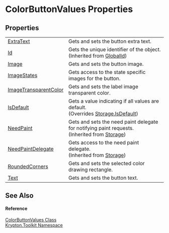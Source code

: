 # ColorButtonValues Properties




## Properties
<table>
<tr>
<td><a href="87a6793f-467c-3d5d-83a1-86c0a5a4c09e.md">ExtraText</a></td>
<td>Gets and sets the button extra text.</td></tr>
<tr>
<td><a href="71a6846f-bfb6-fb58-b361-6b43ae0583a8.md">Id</a></td>
<td>Gets the unique identifier of the object.<br />(Inherited from <a href="9ef2ca3a-e03e-8927-105a-2f9a6fbdf849.md">GlobalId</a>)</td></tr>
<tr>
<td><a href="f9773100-404a-ab11-320b-272c31f97c15.md">Image</a></td>
<td>Gets and sets the button image.</td></tr>
<tr>
<td><a href="76a24c87-a0fd-0ca6-1692-2cc863c7cba3.md">ImageStates</a></td>
<td>Gets access to the state specific images for the button.</td></tr>
<tr>
<td><a href="2504efa8-a890-18dc-a203-785f9f4205ff.md">ImageTransparentColor</a></td>
<td>Gets and sets the label image transparent color.</td></tr>
<tr>
<td><a href="1fdf54a7-3d3b-121b-08d9-aa446f01307d.md">IsDefault</a></td>
<td>Gets a value indicating if all values are default.<br />(Overrides <a href="bbc0e831-9474-3bce-65dc-0625d793d8c1.md">Storage.IsDefault</a>)</td></tr>
<tr>
<td><a href="097a0f47-e60c-4bf7-802c-8391c6d8feff.md">NeedPaint</a></td>
<td>Gets and sets the need paint delegate for notifying paint requests.<br />(Inherited from <a href="8406cf55-79a3-e579-4094-be084e489431.md">Storage</a>)</td></tr>
<tr>
<td><a href="879ca7f2-32c5-8581-44f2-c7aee6491db2.md">NeedPaintDelegate</a></td>
<td>Gets access to the need paint delegate.<br />(Inherited from <a href="8406cf55-79a3-e579-4094-be084e489431.md">Storage</a>)</td></tr>
<tr>
<td><a href="6b6c1072-0bb1-578b-01fb-2963a8e9452e.md">RoundedCorners</a></td>
<td>Gets and sets the selected color drawing rectangle.</td></tr>
<tr>
<td><a href="009aebd3-89f0-b05b-7020-e2ad51055e12.md">Text</a></td>
<td>Gets and sets the button text.</td></tr>
</table>

## See Also


#### Reference
<a href="a216086c-f344-6bcf-8aec-5077f55c80b9.md">ColorButtonValues Class</a>  
<a href="79d2eac2-21f4-54ff-7552-b20c33c30600.md">Krypton.Toolkit Namespace</a>  
